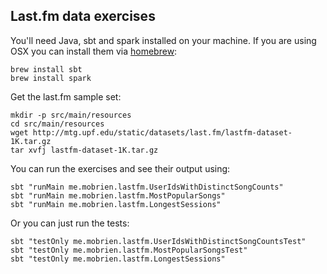 ## Last.fm data exercises

You'll need Java, sbt and spark installed on your machine. If you are using OSX you can install them via [homebrew](https://brew.sh/):

```shell
brew install sbt
brew install spark
```

Get the last.fm sample set:

```shell
mkdir -p src/main/resources
cd src/main/resources
wget http://mtg.upf.edu/static/datasets/last.fm/lastfm-dataset-1K.tar.gz
tar xvfj lastfm-dataset-1K.tar.gz
```

You can run the exercises and see their output using:

```shell
sbt "runMain me.mobrien.lastfm.UserIdsWithDistinctSongCounts"
sbt "runMain me.mobrien.lastfm.MostPopularSongs"
sbt "runMain me.mobrien.lastfm.LongestSessions"
```

Or you can just run the tests:

```shell
sbt "testOnly me.mobrien.lastfm.UserIdsWithDistinctSongCountsTest"
sbt "testOnly me.mobrien.lastfm.MostPopularSongsTest"
sbt "testOnly me.mobrien.lastfm.LongestSessions"
```
